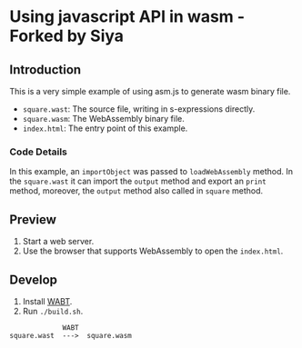 # Using javascript API in wasm - Forked by Siya

## Introduction

This is a very simple example of using asm.js to generate wasm binary file.

+ `square.wast`: The source file, writing in s-expressions directly.
+ `square.wasm`: The WebAssembly binary file.
+ `index.html`: The entry point of this example.

### Code Details

In this example, an `importObject` was passed to `loadWebAssembly` method. In the `square.wast` it can import the `output` method and export an `print` method, moreover, the `output` method also called in `square` method.

## Preview

1. Start a web server.
2. Use the browser that supports WebAssembly to open the `index.html`.

## Develop

1. Install [WABT](https://github.com/WebAssembly/wabt).
3. Run `./build.sh`.

```
             WABT
square.wast  --->  square.wasm
```

